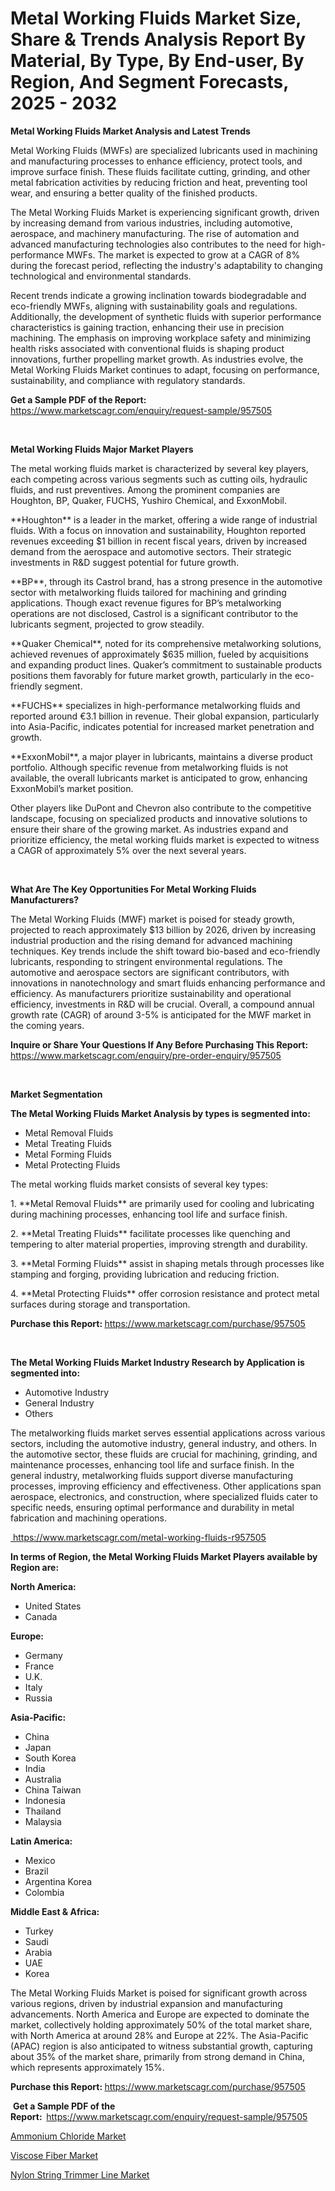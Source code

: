 <p><h1>Metal Working Fluids Market Size, Share & Trends Analysis Report By Material, By Type, By End-user, By Region, And Segment Forecasts, 2025 - 2032</h1></p><p><strong>Metal Working Fluids Market Analysis and Latest Trends</strong></p>
<p><p>Metal Working Fluids (MWFs) are specialized lubricants used in machining and manufacturing processes to enhance efficiency, protect tools, and improve surface finish. These fluids facilitate cutting, grinding, and other metal fabrication activities by reducing friction and heat, preventing tool wear, and ensuring a better quality of the finished products.</p><p>The Metal Working Fluids Market is experiencing significant growth, driven by increasing demand from various industries, including automotive, aerospace, and machinery manufacturing. The rise of automation and advanced manufacturing technologies also contributes to the need for high-performance MWFs. The market is expected to grow at a CAGR of 8% during the forecast period, reflecting the industry's adaptability to changing technological and environmental standards.</p><p>Recent trends indicate a growing inclination towards biodegradable and eco-friendly MWFs, aligning with sustainability goals and regulations. Additionally, the development of synthetic fluids with superior performance characteristics is gaining traction, enhancing their use in precision machining. The emphasis on improving workplace safety and minimizing health risks associated with conventional fluids is shaping product innovations, further propelling market growth. As industries evolve, the Metal Working Fluids Market continues to adapt, focusing on performance, sustainability, and compliance with regulatory standards.</p></p>
<p><strong>Get a Sample PDF of the Report:&nbsp;</strong> <a href="https://www.marketscagr.com/enquiry/request-sample/957505?utm_campaign=2114&utm_medium=2&utm_source=Github&utm_content=ia&utm_term=31032025&utm_id=metal-working-fluids">https://www.marketscagr.com/enquiry/request-sample/957505</a></p>
<p>&nbsp;</p>
<p><strong>Metal Working Fluids Major Market Players</strong></p>
<p><p>The metal working fluids market is characterized by several key players, each competing across various segments such as cutting oils, hydraulic fluids, and rust preventives. Among the prominent companies are Houghton, BP, Quaker, FUCHS, Yushiro Chemical, and ExxonMobil.</p><p>**Houghton** is a leader in the market, offering a wide range of industrial fluids. With a focus on innovation and sustainability, Houghton reported revenues exceeding $1 billion in recent fiscal years, driven by increased demand from the aerospace and automotive sectors. Their strategic investments in R&D suggest potential for future growth.</p><p>**BP**, through its Castrol brand, has a strong presence in the automotive sector with metalworking fluids tailored for machining and grinding applications. Though exact revenue figures for BP’s metalworking operations are not disclosed, Castrol is a significant contributor to the lubricants segment, projected to grow steadily.</p><p>**Quaker Chemical**, noted for its comprehensive metalworking solutions, achieved revenues of approximately $635 million, fueled by acquisitions and expanding product lines. Quaker’s commitment to sustainable products positions them favorably for future market growth, particularly in the eco-friendly segment.</p><p>**FUCHS** specializes in high-performance metalworking fluids and reported around €3.1 billion in revenue. Their global expansion, particularly into Asia-Pacific, indicates potential for increased market penetration and growth.</p><p>**ExxonMobil**, a major player in lubricants, maintains a diverse product portfolio. Although specific revenue from metalworking fluids is not available, the overall lubricants market is anticipated to grow, enhancing ExxonMobil’s market position.</p><p>Other players like DuPont and Chevron also contribute to the competitive landscape, focusing on specialized products and innovative solutions to ensure their share of the growing market. As industries expand and prioritize efficiency, the metal working fluids market is expected to witness a CAGR of approximately 5% over the next several years.</p></p>
<p>&nbsp;</p>
<p><strong>What Are The Key Opportunities For Metal Working Fluids Manufacturers?</strong></p>
<p><p>The Metal Working Fluids (MWF) market is poised for steady growth, projected to reach approximately $13 billion by 2026, driven by increasing industrial production and the rising demand for advanced machining techniques. Key trends include the shift toward bio-based and eco-friendly lubricants, responding to stringent environmental regulations. The automotive and aerospace sectors are significant contributors, with innovations in nanotechnology and smart fluids enhancing performance and efficiency. As manufacturers prioritize sustainability and operational efficiency, investments in R&D will be crucial. Overall, a compound annual growth rate (CAGR) of around 3-5% is anticipated for the MWF market in the coming years.</p></p>
<p><strong>Inquire or Share Your Questions If Any Before Purchasing This Report:</strong> <a href="https://www.marketscagr.com/enquiry/pre-order-enquiry/957505?utm_campaign=2114&utm_medium=2&utm_source=Github&utm_content=ia&utm_term=31032025&utm_id=metal-working-fluids">https://www.marketscagr.com/enquiry/pre-order-enquiry/957505</a></p>
<p>&nbsp;</p>
<p><strong>Market Segmentation</strong></p>
<p><strong>The Metal Working Fluids Market Analysis by types is segmented into:</strong></p>
<p><ul><li>Metal Removal Fluids</li><li>Metal Treating Fluids</li><li>Metal Forming Fluids</li><li>Metal Protecting Fluids</li></ul></p>
<p><p>The metal working fluids market consists of several key types: </p><p>1. **Metal Removal Fluids** are primarily used for cooling and lubricating during machining processes, enhancing tool life and surface finish.  </p><p>2. **Metal Treating Fluids** facilitate processes like quenching and tempering to alter material properties, improving strength and durability.  </p><p>3. **Metal Forming Fluids** assist in shaping metals through processes like stamping and forging, providing lubrication and reducing friction.  </p><p>4. **Metal Protecting Fluids** offer corrosion resistance and protect metal surfaces during storage and transportation.</p></p>
<p><strong>Purchase this Report:&nbsp;</strong><a href="https://www.marketscagr.com/purchase/957505?utm_campaign=2114&utm_medium=2&utm_source=Github&utm_content=ia&utm_term=31032025&utm_id=metal-working-fluids">https://www.marketscagr.com/purchase/957505</a></p>
<p>&nbsp;</p>
<p><strong>The Metal Working Fluids Market Industry Research by Application is segmented into:</strong></p>
<p><ul><li>Automotive Industry</li><li>General Industry</li><li>Others</li></ul></p>
<p><p>The metalworking fluids market serves essential applications across various sectors, including the automotive industry, general industry, and others. In the automotive sector, these fluids are crucial for machining, grinding, and maintenance processes, enhancing tool life and surface finish. In the general industry, metalworking fluids support diverse manufacturing processes, improving efficiency and effectiveness. Other applications span aerospace, electronics, and construction, where specialized fluids cater to specific needs, ensuring optimal performance and durability in metal fabrication and machining operations.</p></p>
<p><a href="https://www.marketscagr.com/metal-working-fluids-r957505?utm_campaign=2114&utm_medium=2&utm_source=Github&utm_content=ia&utm_term=31032025&utm_id=metal-working-fluids">&nbsp;https://www.marketscagr.com/metal-working-fluids-r957505</a></p>
<p><strong>In terms of Region, the Metal Working Fluids Market Players available by Region are:</strong></p>
<p>
    <p> <strong> North America: </strong>
        <ul>
            <li>United States</li>
            <li>Canada</li>
        </ul>
        </p> 
    <p> <strong> Europe: </strong>
        <ul>
            <li>Germany</li>
            <li>France</li>
            <li>U.K.</li>
            <li>Italy</li>
            <li>Russia</li>
        </ul>
        </p> 
    <p> <strong> Asia-Pacific: </strong>
        <ul>
            <li>China</li>
            <li>Japan</li>
            <li>South Korea</li>
            <li>India</li>
            <li>Australia</li>
            <li>China Taiwan</li>
            <li>Indonesia</li>
            <li>Thailand</li>
            <li>Malaysia</li>
        </ul>
        </p> 
    <p> <strong> Latin America: </strong>
        <ul>
            <li>Mexico</li>
            <li>Brazil</li>
            <li>Argentina Korea</li>
            <li>Colombia</li>
        </ul>
        </p> 
    <p> <strong> Middle East & Africa: </strong>
        <ul>
            <li>Turkey</li>
            <li>Saudi</li>
            <li>Arabia</li>
            <li>UAE</li>
            <li>Korea</li>
        </ul>
    </p>
    </p>
<p><p>The Metal Working Fluids Market is poised for significant growth across various regions, driven by industrial expansion and manufacturing advancements. North America and Europe are expected to dominate the market, collectively holding approximately 50% of the total market share, with North America at around 28% and Europe at 22%. The Asia-Pacific (APAC) region is also anticipated to witness substantial growth, capturing about 35% of the market share, primarily from strong demand in China, which represents approximately 15%.</p></p>
<p><strong>Purchase this Report: </strong><a href="https://www.marketscagr.com/purchase/957505?utm_campaign=2114&utm_medium=2&utm_source=Github&utm_content=ia&utm_term=31032025&utm_id=metal-working-fluids">https://www.marketscagr.com/purchase/957505</a></p>
<p>&nbsp;<strong>Get a Sample PDF of the Report:&nbsp;&nbsp;</strong><a href="https://www.marketscagr.com/enquiry/request-sample/957505?utm_campaign=2114&utm_medium=2&utm_source=Github&utm_content=ia&utm_term=31032025&utm_id=metal-working-fluids">https://www.marketscagr.com/enquiry/request-sample/957505</a></p>
<p><strong></strong></p>
<p><p><a href="https://github.com/sionepeppess/Market-Research-Report-List-1/blob/main/ammonium-chloride-market.md?utm_campaign=2114&utm_medium=2&utm_source=Github&utm_content=ia&utm_term=31032025&utm_id=metal-working-fluids">Ammonium Chloride Market</a></p><p><a href="https://github.com/pizolina/Market-Research-Report-List-7/blob/main/viscose-fiber-market.md?utm_campaign=2114&utm_medium=2&utm_source=Github&utm_content=ia&utm_term=31032025&utm_id=metal-working-fluids">Viscose Fiber Market</a></p><p><a href="https://github.com/tamvrosiya/Market-Research-Report-List-6/blob/main/nylon-string-trimmer-line-market.md?utm_campaign=2114&utm_medium=2&utm_source=Github&utm_content=ia&utm_term=31032025&utm_id=metal-working-fluids">Nylon String Trimmer Line Market</a></p></p>